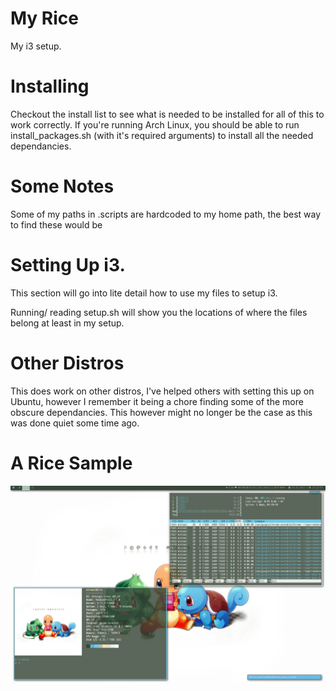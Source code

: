 # My Rice
My i3 setup.

# Installing 
Checkout the install list to see what is needed to be installed for all of this
to work correctly. If you're running Arch Linux, you should be able to run
install_packages.sh (with it's required arguments) to install all the needed dependancies.

# Some Notes
Some of my paths in .scripts are hardcoded to my home path, the best way to find
these would be 

# Setting Up i3.
This section will go into lite detail how to use my files to setup i3.

  Running/ reading setup.sh will show you the locations of where the files
  belong at least in my setup. 

# Other Distros
This does work on other distros, I've helped others with setting this up on
Ubuntu, however I remember it being a chore finding some of the more obscure 
dependancies. This however might no longer be the case as this was done quiet 
some time ago. 

# A Rice Sample
![A sample screenshot](terminal_screenshot.png/?raw=true "Fake Busy")
